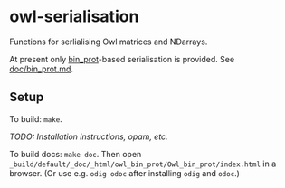 owl-serialisation
====

Functions for serlialising Owl matrices and NDarrays.

At present only [bin_prot](https://github.com/janestreet/bin_prot)-based
serialisation is provided.  See [doc/bin_prot.md](doc/bin_prot.md).

## Setup

To build: `make`.

*TODO: Installation instructions, opam, etc.*

To build docs: `make doc`.  Then open
`_build/default/_doc/_html/owl_bin_prot/Owl_bin_prot/index.html` in a
browser.  (Or use e.g. `odig odoc` after installing `odig` and `odoc`.)

